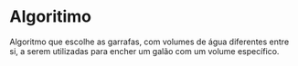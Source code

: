 # Algoritimo
Algoritmo que escolhe as garrafas, com volumes de água diferentes entre si, a serem utilizadas para encher um galão com um volume específico.
